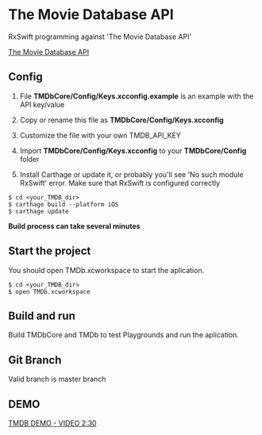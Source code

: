 # The Movie Database API

RxSwift programming against 'The Movie Database API'

[The Movie Database API](https://developers.themoviedb.org/3/getting-started "The Movie Database API")

## Config

1. File **TMDbCore/Config/Keys.xcconfig.example** is an example with the API key/value

2. Copy or rename this file as **TMDbCore/Config/Keys.xcconfig**

3. Customize the file with your own TMDB_API_KEY

4. Import **TMDbCore/Config/Keys.xcconfig** to your **TMDbCore/Config** folder

5. Install Carthage or update it, or probably you'll see 'No such module RxSwift' error. Make sure that RxSwift is configured correctly

```
$ cd <your_TMDB_dir>
$ carthage build --platform iOS
$ carthage update
```

**Build process can take several minutes**

## Start the project

You should open TMDb.xcworkspace to start the aplication.

```
$ cd <your_TMDB_dir>
$ open TMDb.xcworkspace
```

## Build and run

Build TMDbCore and TMDb to test Playgrounds and run the aplication.

## Git Branch

Valid branch is master branch

## DEMO

[TMDB DEMO - VIDEO 2:30](https://drive.google.com/file/d/1AWWqIYYGJ7dhxNaJIkxL8CfpUdpT3czL "TMDB DEMO - VIDEO 2:30")
